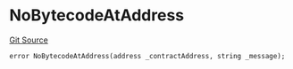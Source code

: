 # NoBytecodeAtAddress
[Git Source](https://github.com/thrackle-io/tron/blob/06e770e8df9f2623305edd5cd2be197d5544e702/src/client/token/handler/diamond/HandlerDiamondLib.sol)


```solidity
error NoBytecodeAtAddress(address _contractAddress, string _message);
```

